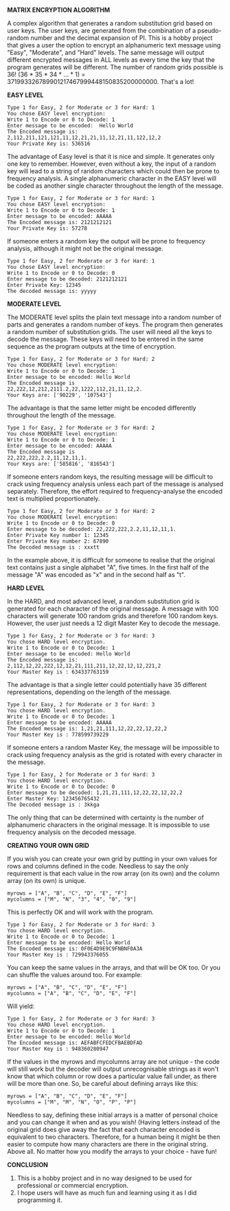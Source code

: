 **MATRIX ENCRYPTION ALGORITHM**

A complex algorithm that generates a random substitution grid based on user keys. The user keys, are generated from the combination of a pseudo-random number and the decimal expansion of PI.
This is a hobby project that gives a user the option to encrypt an alphanumeric text message using "Easy", "Moderate", and "Hard" levels.
The same message will output different encrypted messages in ALL levels as every time the key that the program generates will be different. The number of random grids possible is 36! (36 * 35 * 34 * ... * 1) = 371993326789901217467999448150835200000000. That's a lot!

**EASY LEVEL**
```
Type 1 for Easy, 2 for Moderate or 3 for Hard: 1
You chose EASY level encryption: 
Write 1 to Encode or 0 to Decode: 1
Enter message to be encoded:  Hello World
The Encoded message is: 2,112,211,121,121,11,12,21,21,11,12,21,11,122,12,2
Your Private Key is: 536516
```
The advantage of Easy level is that it is nice and simple. It generates only one key to remember. However, even without a key, the input of a random key will lead to a string of random characters which could then be prone to frequency analysis. A single alphanumeric character in the EASY level will be coded as another single character throughout the length of the message.
```
Type 1 for Easy, 2 for Moderate or 3 for Hard: 1
You chose EASY level encryption: 
Write 1 to Encode or 0 to Decode: 1
Enter message to be encoded: AAAAA
The Encoded message is: 2121212121
Your Private Key is: 57278
```
If someone enters a random key the output will be prone to frequency analysis, although it might not be the original message.
```
Type 1 for Easy, 2 for Moderate or 3 for Hard: 1
You chose EASY level encryption: 
Write 1 to Encode or 0 to Decode: 0
Enter message to be decoded: 2121212121
Enter Private Key: 12345
The decoded message is: yyyyy
```

**MODERATE LEVEL**

The MODERATE level splits the plain text message into a random number of parts and generates a random number of keys. The program then generates a random number of substitution grids.
The user will need all the keys to decode the message. These keys will need to be entered in the same sequence as the program outputs at the time of encryption.
```
Type 1 for Easy, 2 for Moderate or 3 for Hard: 2
You chose MODERATE level encryption: 
Write 1 to Encode or 0 to Decode: 1
Enter message to be encoded: Hello World
The Encoded message is 
22,222,12,212,2111.2,22,1222,112,21,11,12,2.
Your Keys are: ['90229', '107543']
```
The advantage is that the same letter might be encoded differently throughout the length of the message.
```
Type 1 for Easy, 2 for Moderate or 3 for Hard: 2
You chose MODERATE level encryption: 
Write 1 to Encode or 0 to Decode: 1
Enter message to be encoded: AAAAA
The Encoded message is 
22,222,222,2.2,11,12,11,1.
Your Keys are: ['585816', '816543']
```
If someone enters random keys, the resulting message will be difficult to crack using frequency analysis unless each part of the message is analysed separately. Therefore, the effort required to frequency-analyse the encoded text is multiplied proportionately.
```
Type 1 for Easy, 2 for Moderate or 3 for Hard: 2
You chose MODERATE level encryption: 
Write 1 to Encode or 0 to Decode: 0
Enter message to be decoded: 22,222,222,2.2,11,12,11,1.
Enter Private Key number 1: 12345
Enter Private Key number 2: 67890
The Decoded message is : xxxtt
```
In the example above, it is difficult for someone to realise that the original text contains just a single alphabet "A", five times. In the first half of the message "A" was encoded as "x" and in the second half as "t".

**HARD LEVEL**

In the HARD, and most advanced level, a random substitution grid is generated for each character of the original message. A message with 100 characters will generate 100 random grids and therefore 100 random keys. However, the user just needs a 12 digit Master Key to decode the message.
```
Type 1 for Easy, 2 for Moderate or 3 for Hard: 3
You chose HARD level encryption.
Write 1 to Encode or 0 to Decode: 1
Enter message to be encoded: Hello World
The Encoded message is: 2,112,12,22,222,12,12,21,111,211,12,22,12,12,221,2
Your Master Key is : 634337763159
```
The advantage is that a single letter could potentially have 35 different representations, depending on the length of the message.
```
Type 1 for Easy, 2 for Moderate or 3 for Hard: 3
You chose HARD level encryption.
Write 1 to Encode or 0 to Decode: 1
Enter message to be encoded: AAAAA
The Encoded message is: 1,21,21,111,12,22,22,12,22,2
Your Master Key is : 778599739229
```
If someone enters a random Master Key, the message will be impossible to crack using frequency analysis as the grid is rotated with every character in the message.
```
Type 1 for Easy, 2 for Moderate or 3 for Hard: 3
You chose HARD level encryption.
Write 1 to Encode or 0 to Decode: 0
Enter message to be decoded: 1,21,21,111,12,22,22,12,22,2
Enter Master Key: 123456765432
The Decoded message is : 3kkga
```
The only thing that can be determined with certainty is the number of alphanumeric characters in the original message. It is impossible to use frequency analysis on the decoded message.

**CREATING YOUR OWN GRID**

If you wish you can create your own grid by putting in your own values for rows and columns defined in the code. Needless to say the only requirement is that each value in the row array (on its own) and the column array (on its own) is unique.
```This is perfectly OK.
myrows = ["A", "B", "C", "D", "E", "F"]
mycolumns = ["M", "N", "3", "4", "0", "9"]
```
This is perfectly OK and will work with the program.
```
Type 1 for Easy, 2 for Moderate or 3 for Hard: 3
You chose HARD level encryption.
Write 1 to Encode or 0 to Decode: 1
Enter message to be encoded: Hello World
The Encoded message is: 0F0E4D9E9C9FNBNF0A3A
Your Master Key is : 729943376055
```
You can keep the same values in the arrays, and that will be OK too. Or you can shuffle the values around too. For example:
```
myrows = ["A", "B", "C", "D", "E", "F"]
mycolumns = ["A", "B", "C", "D", "E", "F"]
```
Will yield:
```
Type 1 for Easy, 2 for Moderate or 3 for Hard: 3
You chose HARD level encryption.
Write 1 to Encode or 0 to Decode: 1
Enter message to be encoded: Hello World
The Encoded message is: AEFABFCFEDCFBAEBDFAD
Your Master Key is : 948360280947
```
If the values in the myrows and mycolumns array are not unique - the code will still work but the decoder will output unrecognisable strings as it won't know that which column or row does a particular value fall under, as there will be more than one.
So, be careful about defining arrays like this:
```
myrows = ["A", "B", "C", "D", "E", "F"]
mycolumns = ["M", "M", "N", "O", "P", "P"]
```
Needless to say, defining these initial arrays is a matter of personal choice and you can change it when and as you wish! (Having letters instead of the original grid does give away the fact that each character encoded is equivalent to two characters. Therefore, for a human being it might be then easier to compute how many characters are there in the original string.
Above all. No matter how you modify the arrays to your choice - have fun!

**CONCLUSION**

1. This is a hobby project and in no way designed to be used for professional or commercial encryption.
2. I hope users will have as much fun and learning using it as I did programming it.

